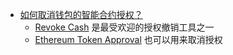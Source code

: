 - [如何取消钱包的智能合约授权？](https://www.panewslab.com/zh/articledetails/b1n6ro69kej5.html)
	- [Revoke Cash](https://revoke.cash/zh) 是最受欢迎的授权撤销工具之一
	- [Ethereum Token Approval](https://etherscan.io/tokenapprovalchecker) 也可以用来取消授权